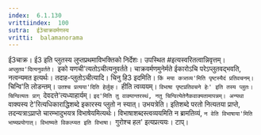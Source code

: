 ```yaml
---
index:  6.1.130
vrittiindex:  100
sutra:  ई3चाक्रवर्मणस्य
vritti:  balamanorama 
---
```


ई3चाक्र। ई3 इति प्लुतस्य लुप्तप्रथमाविभक्तिको निर्देशः। उपस्थित #इत्यस्वरितत्वान्निवृत्तम्। `अप्लुतव'दित्यनुवर्तते। `इको यणची'त्यतोऽचीत्यनुवर्तते। चाक्रवर्मणमुनेर्मते ईकारोऽचि परेऽप्लुतवद्भवति, नत्वन्यमत इत्यर्थः। तदाह-प्लुतोऽचीत्यादि। चिनु हि3 इदमिति। `किं मया कत्र्तव्य'मिति पृष्टस्यैदं प्रतिवचनम्। `चिन्वि'ति लोडन्तम्। `उतश्च प्रत्यया'दिति हेर्लुक्। `हीति त्वव्ययम्। `विभाषा पृष्टप्रतिवचने हेः' इति तस्य प्लुतः। चिन्वित्यतः प्राग् `देवदत्ते'त्यध्याहार्यम्। `इद'मिति तु वाक्यान्तरस्थं, नतु चिन्वित्येतेनैकवाक्यतामापन्नम्। अन्यथा `वाक्यस्य टे'रित्यधिकाराद्धिशब्दे इकारस्य प्लुतो न स्यात्। उभयत्रेति। इतिशब्दे परतो नित्यतया प्राप्ते, तदन्यत्राऽप्राप्ते चारम्भादुभयत्र विभाषेयमित्यर्थः। विभाषाशब्दस्त्वव्ययमिति न ब्रामतिव्यं, `न वेति विभाषाया'मिति भाष्यप्रयोगात्। विभाष्यते विकल्प्यत इति विभाषा। `गुरोश्च हल' इत्यप्रत्ययः। टाप्।

